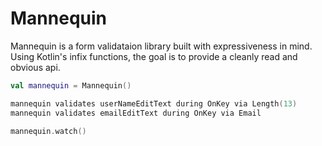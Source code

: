 # Mannequin

Mannequin is a form validataion library built with expressiveness in mind. Using Kotlin's infix
functions, the goal is to provide a cleanly read and obvious api.

```kotlin
val mannequin = Mannequin()

mannequin validates userNameEditText during OnKey via Length(13)
mannequin validates emailEditText during OnKey via Email

mannequin.watch()
```
